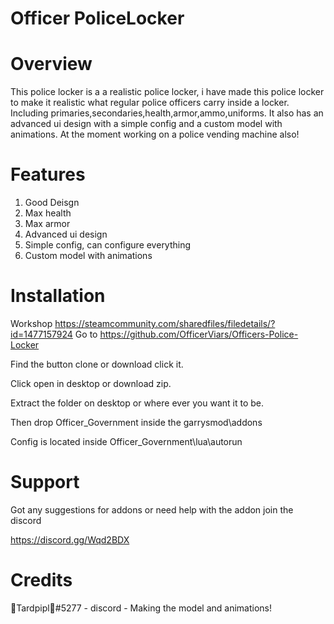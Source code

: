 # Officer PoliceLocker



# Overview


This police locker is a a realistic police locker, i have made this police locker to make it realistic what regular police officers carry inside a locker. Including primaries,secondaries,health,armor,ammo,uniforms. It also has an advanced ui design with a simple config and a custom model with animations. At the moment working on a police vending machine also!





# Features


1. Good Deisgn
2. Max health
3. Max armor
4. Advanced ui design
5. Simple config, can configure everything
6. Custom model with animations






# Installation

Workshop https://steamcommunity.com/sharedfiles/filedetails/?id=1477157924
Go to https://github.com/OfficerViars/Officers-Police-Locker

Find the button clone or download click it.

Click open in desktop or download zip.

Extract the folder on desktop or where ever you want it to be.

Then drop Officer_Government inside the garrysmod\addons

Config is located inside Officer_Government\lua\autorun



# Support


Got any suggestions for addons or need help with the addon join the discord



https://discord.gg/Wqd2BDX





# Credits


🍊Tardpipl🍊#5277 - discord - Making the model and animations!
